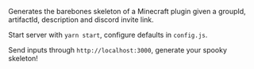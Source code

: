 Generates the barebones skeleton of a Minecraft plugin given a groupId, artifactId, description and discord invite link.

Start server with `yarn start`, configure defaults in `config.js`.

Send inputs through `http://localhost:3000`, generate your spooky skeleton!
